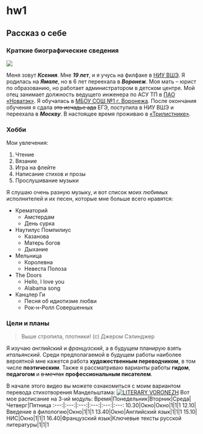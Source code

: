 # hw1
## Рассказ о себе
### Краткие биографические сведения 

![](https://pp.userapi.com/c841339/v841339529/4837a/zppu2P9aBbM.jpg)

Меня зовут ***Ксения***. Мне ***19 лет***, и я учусь на филфаке в [НИУ ВШЭ](https://www.hse.ru "Высшая школа экономики"). Я родилась на ***Ямале***, но в 6 лет переехала в ***Воронеж***. Моя мать – юрист по образованию, но работает администратором в детском центре. Мой отец занимает должность ведущего инженера по АСУ ТП в [ПАО «Новатэк»](http://www.novatek.ru). Я обучалась в [МБОУ СОШ №1 г. Воронежа](http://1sosh.ru). После окончания обучения я сдала ~~это исчадье ада~~ ЕГЭ, поступила в НИУ ВШЭ и переехала в ***Москву***. В настоящее время проживаю в [«Трилистнике»](https://www.hse.ru/dormitory/3listnik "Общежитие №8").

### Хобби

Мои увлечения:
1. Чтение
2. Вязание
3. Игра на флейте
4. Написание стихов и прозы
5. Прослушивание музыки

Я слушаю очень разную музыку, и вот список моих любимых исполнителей и их песен, которые мне больше всего нравятся:
- Крематорий
  + Амстердам
  + День сурка
- Наутилус Помпилиус
  + Казанова
  + Матерь богов
  + Дыхание
- Мельница
  + Королевна
  + Невеста Полоза
- The Doors
  + Hello, I love you
  + Alabama song
- Канцлер Ги
  + Песня об идиотизме любви
  + Рок-н-Ролл Совершенных 

### Цели и планы

>Выше стропила, плотники! (с) Джером Сэлинджер 

Я изучаю *английский* и *французский*, а в будущем планирую взять *итальянский*. Среди предполагаемой в будущем работы наиболее вероятной мне кажется работа **художественным переводчиком**, в том числе **поэтическим**. Также я рассматриваю варианты работы **гидом**, **педагогом** и ~~в мечтах~~ **профессиональным писателем**.  

В начале этого видео вы можете ознакомиться с моим вариантом перевода стихотворения Мандельштама:
[![LITERARY VORONEZH](https://pp.userapi.com/c841627/v841627958/61bb7/uEydkdH_jS4.jpg)](https://www.youtube.com/watch?v=2_wPwx2qPV8)
Вот мое расписание на 3-ий модуль:
Время|Понедельник|Вторник|Среда|Четверг|Пятница
:---:|:---:|:---:|:---:|:---:|:---:
10.30|Окно|Окно|1|1|1 
12.10|Введение в филологию|Окно|1|1|1 
13.40|Окно|Английский язык|1|1|1 
15.10|НИС|Окно|1|1|1
16.40|Французский язык|Ключевые тексты русской литературы|1|1|1

